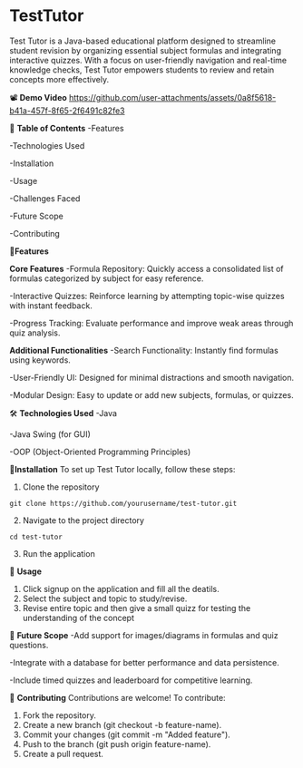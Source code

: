 # TestTutor
Test Tutor is a Java-based educational platform designed to streamline student revision by organizing essential subject formulas and integrating interactive quizzes. With a focus on user-friendly navigation and real-time knowledge checks, Test Tutor empowers students to review and retain concepts more effectively.

📽️ **Demo Video**
https://github.com/user-attachments/assets/0a8f5618-b41a-457f-8f65-2f6491c82fe3

📑 **Table of Contents**
-Features

-Technologies Used

-Installation

-Usage

-Challenges Faced

-Future Scope

-Contributing


🚀**Features**

**Core Features**
-Formula Repository: Quickly access a consolidated list of formulas categorized by subject for easy reference.

-Interactive Quizzes: Reinforce learning by attempting topic-wise quizzes with instant feedback.

-Progress Tracking: Evaluate performance and improve weak areas through quiz analysis.

**Additional Functionalities**
-Search Functionality: Instantly find formulas using keywords.

-User-Friendly UI: Designed for minimal distractions and smooth navigation.

-Modular Design: Easy to update or add new subjects, formulas, or quizzes.

🛠 **Technologies Used**
-Java

-Java Swing (for GUI)

-OOP (Object-Oriented Programming Principles)

🧩**Installation**
To set up Test Tutor locally, follow these steps:

1. Clone the repository
```  
git clone https://github.com/yourusername/test-tutor.git
```
2. Navigate to the project directory
``` 
cd test-tutor
```

3. Run the application


📘 **Usage**
1. Click signup on the application and fill all the deatils.
2. Select the subject and topic to study/revise.
3. Revise entire topic and then give a small quizz for testing the understanding of the concept

🔮 **Future Scope**
-Add support for images/diagrams in formulas and quiz questions.

-Integrate with a database for better performance and data persistence.

-Include timed quizzes and leaderboard for competitive learning.

🤝 **Contributing**
Contributions are welcome! To contribute:

1. Fork the repository.
2. Create a new branch (git checkout -b feature-name).
3. Commit your changes (git commit -m "Added feature").
4. Push to the branch (git push origin feature-name).
5. Create a pull request.
